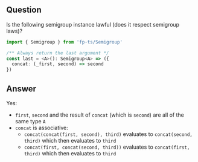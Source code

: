 ## Question

Is the following semigroup instance lawful (does it respect semigroup laws)?

```ts
import { Semigroup } from 'fp-ts/Semigroup'

/** Always return the last argument */
const last = <A>(): Semigroup<A> => ({
  concat: (_first, second) => second
})
```

## Answer

Yes:

- `first`, `second` and the result of `concat` (which is `second`) are all of the same type `A`
- `concat` is associative:
  - `concat(concat(first, second), third)` evaluates to `concat(second, third)` which then evaluates to `third`
  - `concat(first, concat(second, third))` evaluates to `concat(first, third)` which then evaluates to `third`
